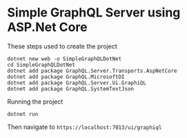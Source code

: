 # Simple GraphQL Server using ASP.Net Core

These steps used to create the project

```
dotnet new web -o SimpleGraphQLDotNet
cd SimpleGraphQLDotNet
dotnet add package GraphQL.Server.Transports.AspNetCore
dotnet add package GraphQL.MicrosoftDI
dotnet add package GraphQL.Server.Ui.GraphiQL
dotnet add package GraphQL.SystemTextJson
```

Running the project 

```
dotnet run
```

Then navigate to `https://localhost:7013/ui/graphiql`
